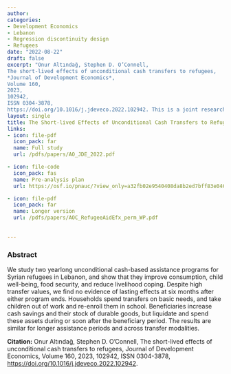 ```yaml
---
author: 
categories:
- Development Economics
- Lebanon
- Regression discontinuity design
- Refugees 
date: "2022-08-22"
draft: false
excerpt: "Onur Altındağ, Stephen D. O’Connell,
The short-lived effects of unconditional cash transfers to refugees,
*Journal of Development Economics*,
Volume 160,
2023,
102942,
ISSN 0304-3878,
https://doi.org/10.1016/j.jdeveco.2022.102942. This is a joint research project with [UNHCR](https://www.unhcr.org/lb/) and [WFP](https://www.wfp.org/countries/lebanon) Lebanon."
layout: single
title: The Short-lived Effects of Unconditional Cash Transfers to Refugees
links:
- icon: file-pdf
  icon_pack: far
  name: Full study  
  url: /pdfs/papers/AO_JDE_2022.pdf

- icon: file-code
  icon_pack: fas
  name: Pre-analysis plan   
  url: https://osf.io/pnauc/?view_only=a32fb02e9540408da8b2ed7bff83e046

- icon: file-pdf
  icon_pack: far
  name: Longer version  
  url: /pdfs/papers/AOC_RefugeeAidEfx_perm_WP.pdf
  
  
---
```


### Abstract 

We study two yearlong unconditional cash-based assistance programs for Syrian refugees in Lebanon, and show that they improve consumption, child well-being, food security, and reduce livelihood coping. Despite high transfer values, we find no evidence of lasting effects at six months after either program ends. Households spend transfers on basic needs, and take children out of work and re-enroll them in school. Beneficiaries increase cash savings and their stock of durable goods, but liquidate and spend these assets during or soon after the beneficiary period. The results are similar for longer assistance periods and across transfer modalities.

**Citation:** Onur Altındağ, Stephen D. O’Connell,
The short-lived effects of unconditional cash transfers to refugees,
Journal of Development Economics,
Volume 160,
2023,
102942,
ISSN 0304-3878,
https://doi.org/10.1016/j.jdeveco.2022.102942.




